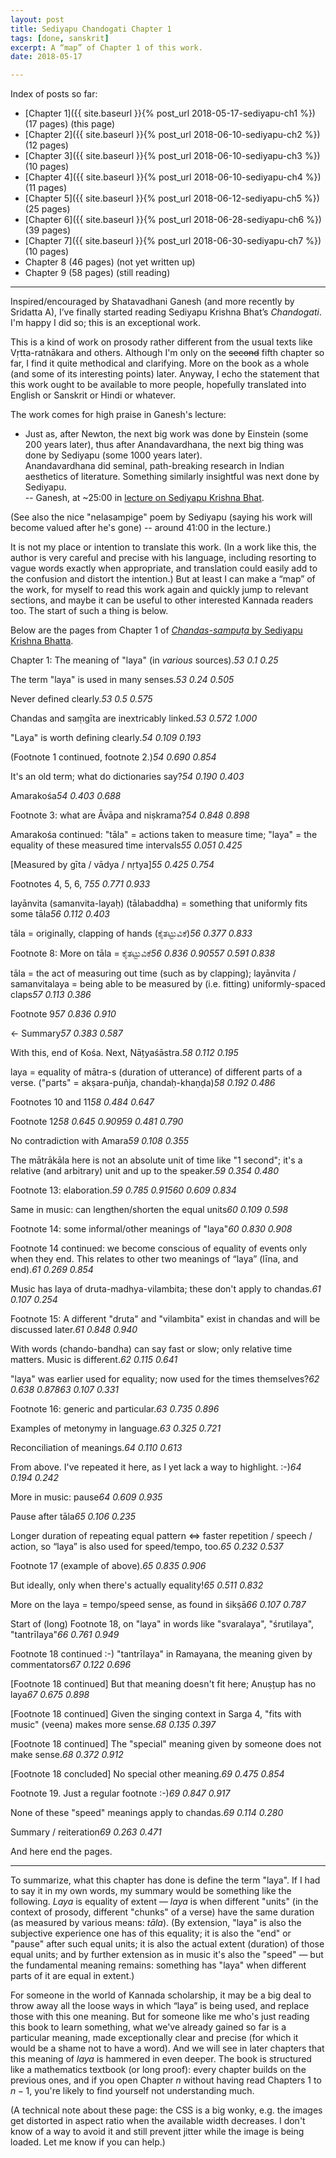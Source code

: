 ```yaml
---
layout: post
title: Sediyapu Chandogati Chapter 1
tags: [done, sanskrit]
excerpt: A “map” of Chapter 1 of this work.
date: 2018-05-17

---
```


Index of posts so far:
* [Chapter 1]({{ site.baseurl }}{% post_url 2018-05-17-sediyapu-ch1 %}) (17 pages) (this page)
* [Chapter 2]({{ site.baseurl }}{% post_url 2018-06-10-sediyapu-ch2 %}) (12 pages)
* [Chapter 3]({{ site.baseurl }}{% post_url 2018-06-10-sediyapu-ch3 %}) (10 pages)
* [Chapter 4]({{ site.baseurl }}{% post_url 2018-06-10-sediyapu-ch4 %}) (11 pages)
* [Chapter 5]({{ site.baseurl }}{% post_url 2018-06-12-sediyapu-ch5 %}) (25 pages)
* [Chapter 6]({{ site.baseurl }}{% post_url 2018-06-28-sediyapu-ch6 %}) (39 pages)
* [Chapter 7]({{ site.baseurl }}{% post_url 2018-06-30-sediyapu-ch7 %}) (10 pages)
* Chapter 8 (46 pages) (not yet written up)
* Chapter 9 (58 pages) (still reading)

---


Inspired/encouraged by Shatavadhani Ganesh (and more recently by Sridatta A), I’ve finally started reading Sediyapu Krishna Bhat’s *Chandogati*. I'm happy I did so; this is an exceptional work.

This is a kind of work on prosody rather different from the usual texts like Vṛtta-ratnākara and others. Although I'm only on the ~~second~~ fifth chapter so far, I find it quite methodical and clarifying. More on the book as a whole (and some of its interesting points) later. Anyway, I echo the statement that this work ought to be available to more people, hopefully translated into English or Sanskrit or Hindi or whatever.

The work comes for high praise in Ganesh's lecture:

* Just as, after Newton, the next big work was done by Einstein (some 200 years later), thus after Anandavardhana, the next big thing was done by Sediyapu (some 1000 years later).  
  Anandavardhana did seminal, path-breaking research in Indian aesthetics of literature. Something similarly insightful was next done by Sediyapu.  
  -- Ganesh, at ~25:00 in [lecture on Sediyapu Krishna Bhat](https://archive.org/details/shatAvadhAnI-gaNesha-bhAShaNagaLu/rasadhvani-bhAShaNAni+---+Sediyapu+Krishna+Bhatta+Memorial+Lecture+DrRG.mp3).

(See also the nice "nelasampige" poem by Sediyapu (saying his work will become valued after he's gone) -- around 41:00 in the lecture.)

It is not my place or intention to translate this work. (In a work like this, the author is very careful and precise with his language, including resorting to vague words exactly when appropriate, and translation could easily add to the confusion and distort the intention.) But at least I can make a “map” of the work, for myself to read this work again and quickly jump to relevant sections, and maybe it can be useful to other interested Kannada readers too. The start of such a thing is below.

Below are the pages from Chapter 1 of <a href="https://archive.org/details/ChandassamputaSediyapu"><i>Chandas-sampuṭa</i> by Sediyapu Krishna Bhatta</a>.

<style>@import url("{{"/assets/sxs/sxs.css" | relative_url}}");</style>

<div id="mainBookPages"></div>

<script src="{{"/assets/sxs/sxs.js" | relative_url}}"></script>

Chapter 1: The meaning of "laya" (in *various* sources).<cite>53 0.1 0.25</cite>

The term "laya" is used in many senses.<cite>53 0.24 0.505</cite>

Never defined clearly.<cite>53 0.5 0.575</cite>

Chandas and saṃgīta are inextricably linked.<cite>53 0.572 1.000</cite>

"Laya" is worth defining clearly.<cite>54 0.109 0.193</cite>

(Footnote 1 continued, footnote 2.)<cite>54 0.690 0.854</cite>

It's an old term; what do dictionaries say?<cite>54 0.190 0.403</cite>

Amarakośa<cite>54 0.403 0.688</cite>

Footnote 3: what are Āvāpa and niṣkrama?<cite>54 0.848 0.898</cite>

Amarakośa continued: "tāla" = actions taken to measure time; "laya" = the equality of these measured time intervals<cite>55 0.051 0.425</cite>

[Measured by gīta / vādya / nṛtya]<cite>55 0.425 0.754</cite>

Footnotes 4, 5, 6, 7<cite>55 0.771 0.933</cite>

layānvita (samanvita-layaḥ) (tālabaddha) = something that uniformly fits some tāla<cite>56 0.112 0.403</cite>

tāla = originally, clapping of hands (ಕೈತಟ್ಟುವಿಕೆ)<cite>56 0.377 0.833</cite>

Footnote 8: More on tāla = ಕೈತಟ್ಟುವಿಕೆ<cite>56 0.836 0.905</cite><cite>57 0.591 0.838</cite>

tāla = the act of measuring out time (such as by clapping); layānvita / samanvitalaya = being able to be measured by (i.e. fitting) uniformly-spaced claps<cite>57 0.113 0.386</cite>

Footnote 9<cite>57 0.836 0.910</cite>

<- Summary<cite>57 0.383 0.587</cite>

With this, end of Kośa. Next, Nāṭyaśāstra.<cite>58 0.112 0.195</cite>

laya = equality of mātra-s (duration of utterance) of different parts of a verse. ("parts" = akṣara-puñja, chandaḥ-khaṇḍa)<cite>58 0.192 0.486</cite>

Footnotes 10 and 11<cite>58 0.484 0.647</cite>

Footnote 12<cite>58 0.645 0.909</cite><cite>59 0.481 0.790</cite>

No contradiction with Amara<cite>59 0.108 0.355</cite>

The mātrākāla here is not an absolute unit of time like "1 second"; it's a relative (and arbitrary) unit and up to the speaker.<cite>59 0.354 0.480</cite>

Footnote 13: elaboration.<cite>59 0.785 0.915</cite><cite>60 0.609 0.834</cite>

Same in music: can lengthen/shorten the equal units<cite>60 0.109 0.598</cite>

Footnote 14: some informal/other meanings of "laya"<cite>60 0.830 0.908</cite>

Footnote 14 continued: we become conscious of equality of events only when they end. This relates to other two meanings of “laya” (līna, and end).<cite>61 0.269 0.854</cite>

Music has laya of druta-madhya-vilambita; these don't apply to chandas.<cite>61 0.107 0.254</cite>

Footnote 15: A different "druta" and "vilambita" exist in chandas and will be discussed later.<cite>61 0.848 0.940</cite>

With words (chando-bandha) can say fast or slow; only relative time matters. Music is different.<cite>62 0.115 0.641</cite>

"laya" was earlier used for equality; now used for the times themselves?<cite>62 0.638 0.878</cite><cite>63 0.107 0.331</cite>

Footnote 16: generic and particular.<cite>63 0.735 0.896</cite>

Examples of metonymy in language.<cite>63 0.325 0.721</cite>

Reconciliation of meanings.<cite>64 0.110 0.613</cite>

From above. I've repeated it here, as I yet lack a way to highlight. :-)<cite>64 0.194 0.242</cite>

More in music: pause<cite>64 0.609 0.935</cite>

Pause after tāla<cite>65 0.106 0.235</cite>

Longer duration of repeating equal pattern $\iff$ faster repetition / speech / action, so “laya” is also used for speed/tempo, too.<cite>65 0.232 0.537</cite>

Footnote 17 (example of above).<cite>65 0.835 0.906</cite>

But ideally, only when there's actually equality!<cite>65 0.511 0.832</cite>

More on the laya = tempo/speed sense, as found in śikṣā<cite>66 0.107 0.787</cite>

Start of (long) Footnote 18, on "laya" in words like "svaralaya", "śrutilaya", "tantrīlaya"<cite>66 0.761 0.949</cite>

Footnote 18 continued :-) "tantrīlaya" in Ramayana, the meaning given by commentators<cite>67 0.122 0.696</cite>

[Footnote 18 continued] But that meaning doesn't fit here; Anuṣṭup has no laya<cite>67 0.675 0.898</cite>

[Footnote 18 continued] Given the singing context in Sarga 4, "fits with music" (veena) makes more sense.<cite>68 0.135 0.397</cite>

[Footnote 18 continued] The "special" meaning given by someone does not make sense.<cite>68 0.372 0.912</cite>

[Footnote 18 concluded] No special other meaning.<cite>69 0.475 0.854</cite>

Footnote 19. Just a regular footnote :-)<cite>69 0.847 0.917</cite>

None of these "speed" meanings apply to chandas.<cite>69 0.114 0.280</cite>

Summary / reiteration<cite>69 0.263 0.471</cite>

<script>updateCites();</script>

And here end the pages.

--------

To summarize, what this chapter has done is define the term "laya". If I had to say it in my own words, my summary would be something like the following. *Laya* is equality of extent — *laya* is when different "units" (in the context of prosody, different "chunks" of a verse) have the same duration (as measured by various means: *tāla*). (By extension, "laya" is also the subjective experience one has of this equality; it is also the "end" or "pause" after such equal units; it is also the actual extent (duration) of those equal units; and by further extension as in music it's also the "speed" — but the fundamental meaning remains: something has "laya" when different parts of it are equal in extent.)

For someone in the world of Kannada scholarship, it may be a big deal to throw away all the loose ways in which “laya” is being used, and replace those with this one meaning. But for someone like me who's just reading this book to learn something, what we've already gained so far is a particular meaning, made exceptionally clear and precise (for which it would be a shame not to have a word). And we will see in later chapters that this meaning of *laya* is hammered in even deeper. The book is structured like a mathematics textbook (or long proof): every chapter builds on the previous ones, and if you open Chapter $n$ without having read Chapters $1$ to $n-1$, you're likely to find yourself not understanding much.

(A technical note about these page: the CSS is a big wonky, e.g. the images get distorted in aspect ratio when the available width decreases. I don't know of a way to avoid it and still prevent jitter while the image is being loaded. Let me know if you can help.)
